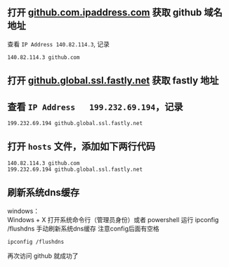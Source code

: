 ## 打开 [github.com.ipaddress.com](https://links.jianshu.com/go?to=https%3A%2F%2Fgithub.com.ipaddress.com%2F) 获取 github 域名地址
查看 `IP Address 140.82.114.3`, 记录
```
140.82.114.3 github.com
```

## 打开 [github.global.ssl.fastly.net](https://links.jianshu.com/go?to=https%3A%2F%2Ffastly.net.ipaddress.com%2Fgithub.global.ssl.fastly.net) 获取 fastly 地址
## 查看 `IP Address	199.232.69.194`，记录
```
199.232.69.194 github.global.ssl.fastly.net
```

## 打开 `hosts` 文件，添加如下两行代码
```
140.82.114.3 github.com
199.232.69.194 github.global.ssl.fastly.net
```

## 刷新系统dns缓存
windows：  
Windows + X 打开系统命令行（管理员身份）或者 powershell
运行 ipconfig /flushdns 手动刷新系统dns缓存 注意config后面有空格
```
ipconfig /flushdns
```

再次访问 github 就成功了
